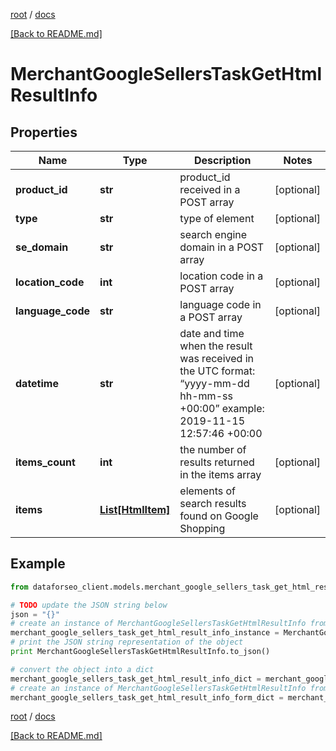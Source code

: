 [root](./../ "root") / [docs](./ "docs")

[[Back to README.md]](./../README.md "[Back to README.md]")

# MerchantGoogleSellersTaskGetHtmlResultInfo

## Properties

Name | Type | Description | Notes
------------ | ------------- | ------------- | -------------
**product_id** | **str** | product_id received in a POST array | [optional]
**type** | **str** | type of element | [optional]
**se_domain** | **str** | search engine domain in a POST array | [optional]
**location_code** | **int** | location code in a POST array | [optional]
**language_code** | **str** | language code in a POST array | [optional]
**datetime** | **str** | date and time when the result was received in the UTC format: “yyyy-mm-dd hh-mm-ss +00:00” example: 2019-11-15 12:57:46 +00:00 | [optional]
**items_count** | **int** | the number of results returned in the items array | [optional]
**items** | [**List[HtmlItem]**](HtmlItem.md) | elements of search results found on Google Shopping | [optional]

## Example

```python
from dataforseo_client.models.merchant_google_sellers_task_get_html_result_info import MerchantGoogleSellersTaskGetHtmlResultInfo

# TODO update the JSON string below
json = "{}"
# create an instance of MerchantGoogleSellersTaskGetHtmlResultInfo from a JSON string
merchant_google_sellers_task_get_html_result_info_instance = MerchantGoogleSellersTaskGetHtmlResultInfo.from_json(json)
# print the JSON string representation of the object
print MerchantGoogleSellersTaskGetHtmlResultInfo.to_json()

# convert the object into a dict
merchant_google_sellers_task_get_html_result_info_dict = merchant_google_sellers_task_get_html_result_info_instance.to_dict()
# create an instance of MerchantGoogleSellersTaskGetHtmlResultInfo from a dict
merchant_google_sellers_task_get_html_result_info_form_dict = merchant_google_sellers_task_get_html_result_info.from_dict(merchant_google_sellers_task_get_html_result_info_dict)
```

  

[root](./../ "root") / [docs](./ "docs")

[[Back to README.md]](./../README.md "[Back to README.md]")